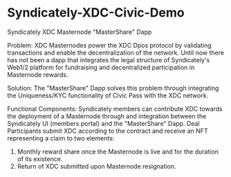 # Syndicately-XDC-Civic-Demo
Syndicately XDC Masternode "MasterShare" Dapp

Problem: XDC Masternodes power the XDC Dpos protocol by validating transactions and enable the decentralization of the network. Until now there has not been a dapp that integrates the legal structure of Syndicately's Web1/2 platform for fundraising and decentralized participation in Masternode rewards.

Solution: The "MasterShare" Dapp solves this problem through integrating the Uniqueness/KYC functionality of Civic Pass with the XDC network.

Functional Components: Syndicately members can contribute XDC towards the deployment of a Masternode through and integration between the Syndicately UI (members portal) and the "MasterShare" Dapp. Deal Participants submit XDC according to the contract and receive an NFT representing a claim to two elements: 
1) Monthly reward share once the Masternode is live and for the duration of its existence. 
2) Return of XDC submitted upon Masternode resignation. 
